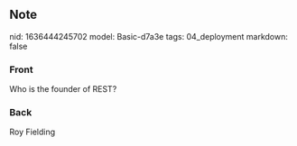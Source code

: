 ## Note
nid: 1636444245702
model: Basic-d7a3e
tags: 04_deployment
markdown: false

### Front
Who is the founder of REST?

### Back
Roy Fielding

